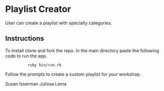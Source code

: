 # Playlist Creator

User can create a playlist with specialty  categories.

## Instructions

To Install clone and fork the repo.
In the main directory paste the following code to run  the app.

              ruby bin/run.rb

Follow the prompts to create a custom playlist for your workshop.

Susan Isserman
Julissa Lema

